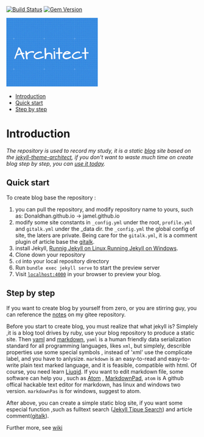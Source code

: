 [![Build Status](https://travis-ci.org/pages-themes/architect.svg?branch=master)](https://travis-ci.org/pages-themes/architect) [![Gem Version](https://badge.fury.io/rb/jekyll-theme-architect.svg)](https://badge.fury.io/rb/jekyll-theme-architect)

[![Thumbnail of architect](thumbnail.png)](http://pages-themes.github.io/architect)

* [Introduction](#introduction)
* [Quick start](#quick-start)
* [Step by step](#step-by-step)


# Introduction
*The repository is used to record my study, it is a static [blog][] site based on the [jekyll-theme-architect][], if you don't want to waste much time on create blog step by step, you can  [use it today](#quick-start).*

[blog]: https://donaldhan.github.io/ "Donald Blog"
[jekyll-theme-architect]: http://pages-themes.github.io/architect "jekyll-theme-architect"
## Quick start

To create blog base the repository :
1. you can pull the repository, and modify repository name to yours, such as:
    Donaldhan.github.io -> jamel.github.io
2. modify some site constants in `_config.yml` under the root, `profile.yml` and `gitalk.yml` under the \_data dir.
the `_config.yml` the global config of site, the laters are  private. Being care for the `gitalk.yml`, it is a comment  plugin of article base the [gitalk][].
3. install Jekyll, [Runnig Jekyll on Linux][linux-jekyll],[Running Jekyll on Windows][windows-jekyll].
4. Clone down your repository
5. `cd` into your local repository directory
6. Run `bundle exec jekyll serve` to start the preview server
5. Visit [`localhost:4000`](http://localhost:4000) in your browser to preview your blog.

[gitalk]: https://github.com/gitalk/gitalk
[linux-jekyll]: https://jekyllrb.com/docs/installation/ "Runnig Jekyll on Linux"
[windows-jekyll]: http://www.madhur.co.in/blog/2011/09/01/runningjekyllwindows.html "Running Jekyll on Windows"

## Step by step
If you want to create blog by yourself from zero, or you are stirring guy, you can reference the [notes][notes_url] on my gitee repository.  

Before you start to create blog, you must realize that what jekyll is? Simplely ,it is a blog tool drives by ruby, use your blog repository to produce a static site. Then [yaml][] and [markdown][], `yaml`  is a human friendly data serialization standard for all programming languages, likes `xml`, but simplely, describle properties use some special symbols , instead of 'xml' use the complicate label, and you have to anlysize. `markdown` is  an easy-to-read and easy-to-write plain text marked language, and it is feasible, compatible with html. Of course, you need learn [Liuqid][]. If you want to edit markdown file, some software can help you , such as [Atom][] , [MarkdownPad][], `atom` is A github offical hackable text editor for markdown, has linux and windows two version. `markdownPas` is for windows, suggest to atom.   

After above, you can create a simple static blog site, if you want some especial function ,such as fulltext search ([Jekyll Tipue Search][tipue-search]) and article comment([gitalk][]).

Further more, see [wiki](https://github.com/Donaldhan/Donaldhan.github.io/wiki)

[notes_url]: https://gitee.com/Donaldhans/draft/blob/master/git-page-blog.md
[yaml]: http://www.yaml.org/ "YAML"
[markdown]: https://daringfireball.net/projects/markdown/syntax "Markdown"
[Liuqid]: https://help.shopify.com/themes/liquid/basics "Liuqid"
[tipue-search]: https://github.com/jekylltools/jekyll-tipue-search "Jekyll Tipue Search based liquid"   
[MarkdownPad]: http://markdownpad.com/ "MarkdownPad"
[Atom]: https://atom.io/ "Atom"
